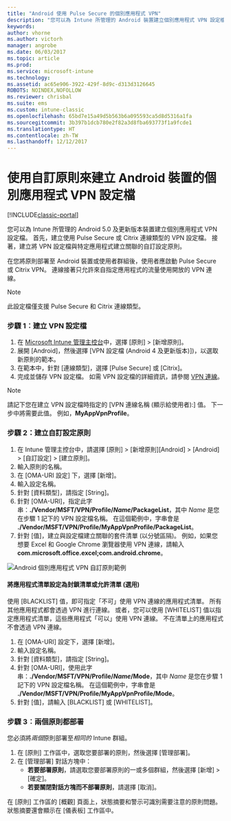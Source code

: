 ```yaml
---
title: "Android 使用 Pulse Secure 的個別應用程式 VPN"
description: "您可以為 Intune 所管理的 Android 裝置建立個別應用程式 VPN 設定檔。"
keywords: 
author: vhorne
ms.author: victorh
manager: angrobe
ms.date: 06/03/2017
ms.topic: article
ms.prod: 
ms.service: microsoft-intune
ms.technology: 
ms.assetid: ac65e906-3922-429f-8d9c-d313d3126645
ROBOTS: NOINDEX,NOFOLLOW
ms.reviewer: chrisbal
ms.suite: ems
ms.custom: intune-classic
ms.openlocfilehash: 65bd7e15a49d5b563b6a095593ca5d8d5316a1fa
ms.sourcegitcommit: 3b397b1dcb780e2f82a3d8fba693773f1a9fcde1
ms.translationtype: HT
ms.contentlocale: zh-TW
ms.lasthandoff: 12/12/2017
---
```

# <a name="use-a-custom-policy-to-create-a-per-app-vpn-profile-for-android-devices"></a>使用自訂原則來建立 Android 裝置的個別應用程式 VPN 設定檔

[!INCLUDE[classic-portal](../includes/classic-portal.md)]

您可以為 Intune 所管理的 Android 5.0 及更新版本裝置建立個別應用程式 VPN 設定檔。 首先，建立使用 Pulse Secure 或 Citrix 連線類型的 VPN 設定檔。 接著，建立將 VPN 設定檔與特定應用程式建立關聯的自訂設定原則。 

在您將原則部署至 Android 裝置或使用者群組後，使用者應啟動 Pulse Secure 或 Citrix VPN。 連線接著只允許來自指定應用程式的流量使用開放的 VPN 連線。

> [!NOTE]
>
> 此設定檔僅支援 Pulse Secure 和 Citrix 連線類型。


### <a name="step-1-create-a-vpn-profile"></a>步驟 1︰建立 VPN 設定檔

1. 在 [Microsoft Intune 管理主控台](https://manage.microsoft.com)中，選擇 [原則] > [新增原則]。
2. 展開 [Android]，然後選擇 [VPN 設定檔 (Android 4 及更新版本)])，以選取新原則的範本。
3. 在範本中，針對 [連線類型]，選擇 [Pulse Secure] 或 [Citrix]。
4. 完成並儲存 VPN 設定檔。 如需 VPN 設定檔的詳細資訊，請參閱 [VPN 連線](../deploy-use/vpn-connections-in-microsoft-intune.md)。

> [!NOTE]
>
> 請記下您在建立 VPN 設定檔時指定的 [VPN 連線名稱 (顯示給使用者):] 值。 下一步中將需要此值。 例如，**MyAppVpnProfile**。

### <a name="step-2-create-a-custom-configuration-policy"></a>步驟 2：建立自訂設定原則

   1. 在 Intune 管理主控台中，請選擇 [原則] > [新增原則][Android] > [Android] > [自訂設定] > [建立原則]。
   2. 輸入原則的名稱。
   3. 在 [OMA-URI 設定] 下，選擇 [新增]。
   4. 輸入設定名稱。
   5. 針對 [資料類型]，請指定 [String]。
   6. 針對 [OMA-URI]，指定此字串：**./Vendor/MSFT/VPN/Profile/*Name*/PackageList**，其中 *Name* 是您在步驟 1 記下的 VPN 設定檔名稱。 在這個範例中，字串會是 **./Vendor/MSFT/VPN/Profile/MyAppVpnProfile/PackageList**。
   7.   針對 [值]，建立與設定檔建立關聯的套件清單 (以分號區隔)。 例如，如果您想要 Excel 和 Google Chrome 瀏覽器使用 VPN 連線，請輸入**com.microsoft.office.excel;com.android.chrome**。

![Android 個別應用程式 VPN 自訂原則範例](./media/android_per_app_vpn_oma_uri.png)

#### <a name="set-your-app-list-to-blacklist-or-whitelist-optional"></a>將應用程式清單設定為封鎖清單或允許清單 (選用)
  使用 [BLACKLIST] 值，即可指定「不可」使用 VPN 連線的應用程式清單。 所有其他應用程式都會透過 VPN 進行連線。
或者，您可以使用 [WHITELIST] 值以指定應用程式清單，這些應用程式「可以」使用 VPN 連線。 不在清單上的應用程式不會透過 VPN 連線。
  1.    在 [OMA-URI] 設定下，選擇 [新增]。
  2.    輸入設定名稱。
  3.    針對 [資料類型]，請指定 [String]。
  4.    針對 [OMA-URI]，使用此字串：**./Vendor/MSFT/VPN/Profile/*Name*/Mode**，其中 *Name* 是您在步驟 1 記下的 VPN 設定檔名稱。 在這個範例中，字串會是 **./Vendor/MSFT/VPN/Profile/MyAppVpnProfile/Mode**。
  5.    針對 [值]，請輸入 [BLACKLIST] 或 [WHITELIST]。



### <a name="step-3-deploy-both-policies"></a>步驟 3︰兩個原則都部署

您必須將*兩個*原則部署至*相同的* Intune 群組。

1.  在 [原則] 工作區中，選取您要部署的原則，然後選擇 [管理部署]。
2.  在 [管理部署]  對話方塊中：
    -   **若要部署原則**，請選取您要部署原則的一或多個群組，然後選擇 [新增] > [確定]。
    -   **若要關閉對話方塊而不部署原則**，請選擇 [取消]。

在 [原則]  工作區的 [概觀]  頁面上，狀態摘要和警示可識別需要注意的原則問題。 狀態摘要還會顯示在 [儀表板] 工作區中。
